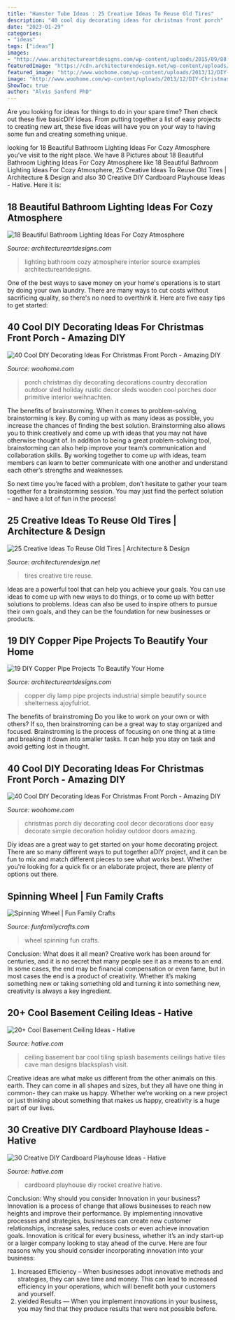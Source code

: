```yaml
---
title: "Hamster Tube Ideas : 25 Creative Ideas To Reuse Old Tires"
description: "40 cool diy decorating ideas for christmas front porch"
date: "2023-01-29"
categories:
- "ideas"
tags: ["ideas"]
images:
- "http://www.architectureartdesigns.com/wp-content/uploads/2015/09/88.jpg"
featuredImage: "https://cdn.architecturendesign.net/wp-content/uploads/2014/12/AD-OldTires1.jpg"
featured_image: "http://www.woohome.com/wp-content/uploads/2013/12/DIY-Christmas-Porch-Ideas-22.jpg"
image: "http://www.woohome.com/wp-content/uploads/2013/12/DIY-Christmas-Porch-Ideas-22.jpg"
ShowToc: true
author: "Alvis Sanford PhD"
---
```



Are you looking for ideas for things to do in your spare time? Then check out these five basicDIY ideas. From putting together a list of easy projects to creating new art, these five ideas will have you on your way to having some fun and creating something unique.

	

		
looking for 18 Beautiful Bathroom Lighting Ideas For Cozy Atmosphere you've visit to the right place. We have 8 Pictures about 18 Beautiful Bathroom Lighting Ideas For Cozy Atmosphere like 18 Beautiful Bathroom Lighting Ideas For Cozy Atmosphere, 25 Creative Ideas To Reuse Old Tires | Architecture &amp; Design and also 30 Creative DIY Cardboard Playhouse Ideas - Hative. Here it is:
		
    
## 18 Beautiful Bathroom Lighting Ideas For Cozy Atmosphere

<img loading=lazy src="https://www.architectureartdesigns.com/wp-content/uploads/2015/03/171.jpg" onerror="this.onerror=null;this.src='https://tse3.mm.bing.net/th?id=OIP.83J1ehwRBk1pLQ1PKTwYFQHaGB&amp;pid=15.1';" alt="18 Beautiful Bathroom Lighting Ideas For Cozy Atmosphere">

_Source: architectureartdesigns.com_

>lighting bathroom cozy atmosphere interior source examples architectureartdesigns. 

	

One of the best ways to save money on your home's operations is to start by doing your own laundry. There are many ways to cut costs without sacrificing quality, so there's no need to overthink it. Here are five easy tips to get started:

    
## 40 Cool DIY Decorating Ideas For Christmas Front Porch - Amazing DIY

<img loading=lazy src="http://www.woohome.com/wp-content/uploads/2013/12/DIY-Christmas-Porch-Ideas-22.jpg" onerror="this.onerror=null;this.src='https://tse4.mm.bing.net/th?id=OIP.p1bVkg6joFoX-3hQbU8kJgHaNU&amp;pid=15.1';" alt="40 Cool DIY Decorating Ideas For Christmas Front Porch - Amazing DIY">

_Source: woohome.com_

>porch christmas diy decorating decorations country decoration outdoor sled holiday rustic decor sleds wooden cool porches door primitive interior weihnachten. 

	

The benefits of brainstorming.
When it comes to problem-solving, brainstorming is key. By coming up with as many ideas as possible, you increase the chances of finding the best solution. Brainstorming also allows you to think creatively and come up with ideas that you may not have otherwise thought of.
In addition to being a great problem-solving tool, brainstorming can also help improve your team’s communication and collaboration skills. By working together to come up with ideas, team members can learn to better communicate with one another and understand each other’s strengths and weaknesses.

So next time you’re faced with a problem, don’t hesitate to gather your team together for a brainstorming session. You may just find the perfect solution – and have a lot of fun in the process!

    
## 25 Creative Ideas To Reuse Old Tires | Architecture &amp; Design

<img loading=lazy src="https://cdn.architecturendesign.net/wp-content/uploads/2014/12/AD-OldTires1.jpg" onerror="this.onerror=null;this.src='https://tse3.mm.bing.net/th?id=OIP.Bw0WjsjDzgdiFDS-I8CBwwHaKj&amp;pid=15.1';" alt="25 Creative Ideas To Reuse Old Tires | Architecture &amp; Design">

_Source: architecturendesign.net_

>tires creative tire reuse. 

	

Ideas are a powerful tool that can help you achieve your goals. You can use ideas to come up with new ways to do things, or to come up with better solutions to problems. Ideas can also be used to inspire others to pursue their own goals, and they can be the foundation for new businesses or products.

    
## 19 DIY Copper Pipe Projects To Beautify Your Home

<img loading=lazy src="http://www.architectureartdesigns.com/wp-content/uploads/2015/09/88.jpg" onerror="this.onerror=null;this.src='https://tse3.mm.bing.net/th?id=OIP.4jGS7p-ur-kOU-MlZ6ABVwHaLH&amp;pid=15.1';" alt="19 DIY Copper Pipe Projects To Beautify Your Home">

_Source: architectureartdesigns.com_

>copper diy lamp pipe projects industrial simple beautify source shelterness ajoyfulriot. 

	

The benefits of brainstroming
Do you like to work on your own or with others? If so, then brainstroming can be a great way to stay organized and focused. Brainstroming is the process of focusing on one thing at a time and breaking it down into smaller tasks. It can help you stay on task and avoid getting lost in thought.

    
## 40 Cool DIY Decorating Ideas For Christmas Front Porch - Amazing DIY

<img loading=lazy src="http://www.woohome.com/wp-content/uploads/2013/12/DIY-Christmas-Porch-Ideas-6.jpg" onerror="this.onerror=null;this.src='https://tse3.mm.bing.net/th?id=OIP.qQsg9gtcoIKh47la68_DfgHaLM&amp;pid=15.1';" alt="40 Cool DIY Decorating Ideas For Christmas Front Porch - Amazing DIY">

_Source: woohome.com_

>christmas porch diy decorating cool decor decorations door easy decorate simple decoration holiday outdoor doors amazing. 

	

Diy ideas are a great way to get started on your home decorating project. There are so many different ways to put together aDIY project, and it can be fun to mix and match different pieces to see what works best. Whether you're looking for a quick fix or an elaborate project, there are plenty of options out there.

    
## Spinning Wheel | Fun Family Crafts

<img loading=lazy src="https://funfamilycrafts.com/wp-content/uploads/2013/05/spinning_wheel.jpg" onerror="this.onerror=null;this.src='https://tse3.mm.bing.net/th?id=OIP.0WskA3vro5ba4t6SWVRTugAAAA&amp;pid=15.1';" alt="Spinning Wheel | Fun Family Crafts">

_Source: funfamilycrafts.com_

>wheel spinning fun crafts. 

	

Conclusion: What does it all mean?
Creative work has been around for centuries, and it is no secret that many people see it as a means to an end. In some cases, the end may be financial compensation or even fame, but in most cases the end is a product of creativity. Whether it’s making something new or taking something old and turning it into something new, creativity is always a key ingredient.

    
## 20+ Cool Basement Ceiling Ideas - Hative

<img loading=lazy src="https://hative.com/wp-content/uploads/2014/05/basement-ceiling-ideas/12-black-splash-tiling-as-ceiling.jpg" onerror="this.onerror=null;this.src='https://tse2.mm.bing.net/th?id=OIP.YG5JfZZzDcxuNy4W0UOshwHaLH&amp;pid=15.1';" alt="20+ Cool Basement Ceiling Ideas - Hative">

_Source: hative.com_

>ceiling basement bar cool tiling splash basements ceilings hative tiles cave man designs blacksplash visit. 

	

Creative ideas are what make us different from the other animals on this earth. They can come in all shapes and sizes, but they all have one thing in common- they can make us happy. Whether we’re working on a new project or just thinking about something that makes us happy, creativity is a huge part of our lives.

    
## 30 Creative DIY Cardboard Playhouse Ideas - Hative

<img loading=lazy src="https://hative.com/wp-content/uploads/2014/04/cardboard-playhouse/12-rocket-cardboard-playhouse.jpg" onerror="this.onerror=null;this.src='https://tse3.mm.bing.net/th?id=OIP.b47Uru8GuZfxUbXWsjl-iAHaLH&amp;pid=15.1';" alt="30 Creative DIY Cardboard Playhouse Ideas - Hative">

_Source: hative.com_

>cardboard playhouse diy rocket creative hative. 

	

Conclusion: Why should you consider Innovation in your business?
Innovation is a process of change that allows businesses to reach new heights and improve their performance. By implementing innovative processes and strategies, businesses can create new customer relationships, increase sales, reduce costs or even achieve innovation goals. Innovation is critical for every business, whether it’s an indy start-up or a larger company looking to stay ahead of the curve. Here are four reasons why you should consider incorporating innovation into your business: 
1) Increased Efficiency – When businesses adopt innovative methods and strategies, they can save time and money. This can lead to increased efficiency in your operations, which will benefit both your customers and yourself. 
2) yielded Results — When you implement innovations in your business, you may find that they produce results that were not possible before.

